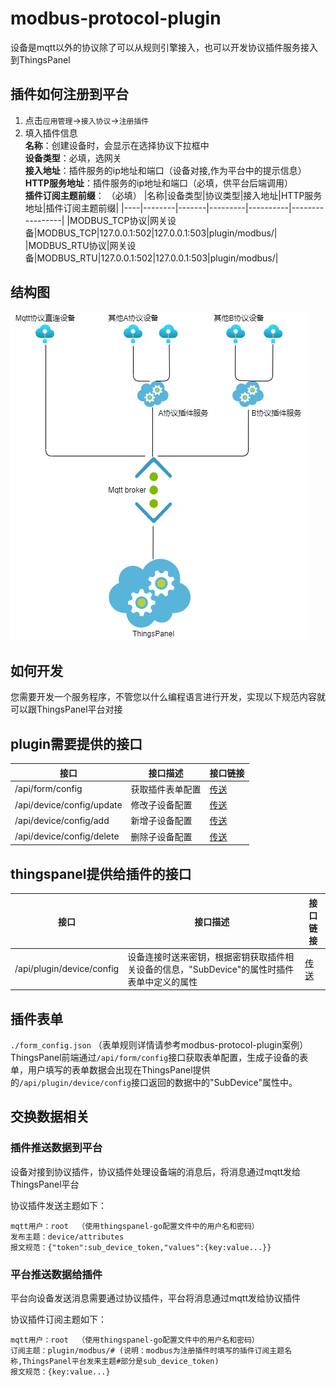 # modbus-protocol-plugin

设备是mqtt以外的协议除了可以从规则引擎接入，也可以开发协议插件服务接入到ThingsPanel

## 插件如何注册到平台
1. 点击`应用管理`->`接入协议`->`注册插件`
2. 填入插件信息  
   **名称**：创建设备时，会显示在选择协议下拉框中  
   **设备类型**：必填，选网关  
   **接入地址**：插件服务的ip地址和端口（设备对接,作为平台中的提示信息）  
   **HTTP服务地址**：插件服务的ip地址和端口（必填，供平台后端调用）  
   **插件订阅主题前缀**： （必填）
    |名称|设备类型|协议类型|接入地址|HTTP服务地址|插件订阅主题前缀|
    |----|--------|-------|---------|----------|-----------------|
    |MODBUS_TCP协议|网关设备|MODBUS_TCP|127.0.0.1:502|127.0.0.1:503|plugin/modbus/|
    |MODBUS_RTU协议|网关设备|MODBUS_RTU|127.0.0.1:502|127.0.0.1:503|plugin/modbus/|


## 结构图

![结构图](./architecture_diagram.png)

## 如何开发

您需要开发一个服务程序，不管您以什么编程语言进行开发，实现以下规范内容就可以跟ThingsPanel平台对接

## plugin需要提供的接口
| 接口                          | 接口描述              |接口链接|
| ----------- | ---------- | ---------- |
| /api/form/config              | 获取插件表单配置      |[传送](https://www.apifox.cn/apidoc/shared-34b48097-8c3a-4ffe-907e-12ff3c669936/api-43746721) |
| /api/device/config/update     | 修改子设备配置        |[传送](https://www.apifox.cn/apidoc/shared-34b48097-8c3a-4ffe-907e-12ff3c669936/api-43903019)|
| /api/device/config/add        | 新增子设备配置        |[传送](https://www.apifox.cn/apidoc/shared-34b48097-8c3a-4ffe-907e-12ff3c669936/api-43925736)|
| /api/device/config/delete        | 删除子设备配置        |[传送](https://www.apifox.cn/apidoc/shared-34b48097-8c3a-4ffe-907e-12ff3c669936/api-43965145)|

## thingspanel提供给插件的接口
| 接口                          | 接口描述              |接口链接|
| ----------- | ---------- | ---------- |
| /api/plugin/device/config         | 设备连接时送来密钥，根据密钥获取插件相关设备的信息，"SubDevice"的属性时插件表单中定义的属性 | [传送](https://www.apifox.cn/apidoc/shared-34b48097-8c3a-4ffe-907e-12ff3c669936/api-43535958)      |


## 插件表单

`./form_config.json`  （表单规则详情请参考modbus-protocol-plugin案例）
ThingsPanel前端通过`/api/form/config`接口获取表单配置，生成子设备的表单，用户填写的表单数据会出现在ThingsPanel提供的`/api/plugin/device/config`接口返回的数据中的"SubDevice"属性中。

## 交换数据相关

### 插件推送数据到平台

设备对接到协议插件，协议插件处理设备端的消息后，将消息通过mqtt发给ThingsPanel平台

协议插件发送主题如下：

```text
mqtt用户：root  （使用thingspanel-go配置文件中的用户名和密码）
发布主题：device/attributes
报文规范：{"token":sub_device_token,"values":{key:value...}}
```

### 平台推送数据给插件

平台向设备发送消息需要通过协议插件，平台将消息通过mqtt发给协议插件

协议插件订阅主题如下：

```text
mqtt用户：root  （使用thingspanel-go配置文件中的用户名和密码）
订阅主题：plugin/modbus/# (说明：modbus为注册插件时填写的插件订阅主题名称,ThingsPanel平台发来主题#部分是sub_device_token)  
报文规范：{key:value...}
```

